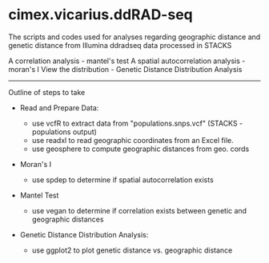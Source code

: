 # cimex.vicarius.ddRAD-seq
 The scripts and codes used for analyses regarding geographic distance and genetic distance from Illumina ddradseq data processed in STACKS

A correlation analysis - mantel's test
A spatial autocorrelation analysis - moran's I
View the distribution - Genetic Distance Distribution Analysis

---
Outline of steps to take
- Read and Prepare Data:
  - use vcfR to extract data from "populations.snps.vcf" (STACKS - populations output)
  - use readxl to read geographic coordinates from an Excel file.
  - use geosphere to compute geographic distances from geo. cords

- Moran's I 
  - use spdep to determine if spatial autocorrelation exists

- Mantel Test
  - use vegan to determine if correlation exists between genetic and geographic distances

- Genetic Distance Distribution Analysis:
  - use ggplot2 to plot genetic distance vs. geographic distance

